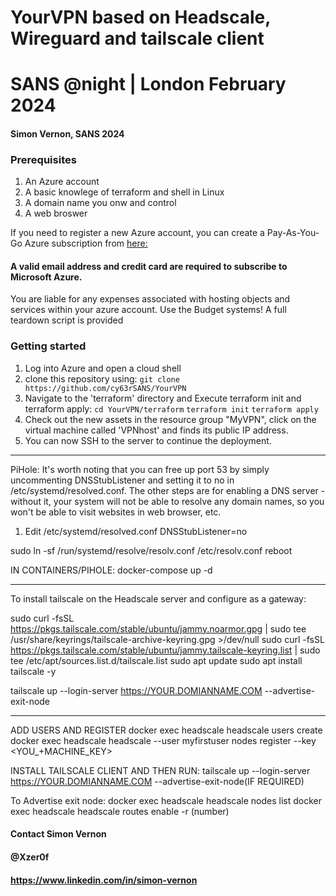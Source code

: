 # YourVPN based on Headscale, Wireguard and tailscale client

# SANS @night | London February 2024
#### Simon Vernon, SANS 2024

### Prerequisites
1. An Azure account
2. A basic knowlege of terraform and shell in Linux
3. A domain name you onw and control
4. A web broswer

If you need to register a new Azure account, you can create a Pay-As-You-Go Azure subscription from [here:](https://azure.microsoft.com/en-gb/pricing/purchase-options/pay-as-you-go/?srcurl=https%3A%2F%2Fazure.microsoft.com%2Ffree)  
#### A valid email address and credit card are required to subscribe to Microsoft Azure.

You are liable for any expenses associated with hosting objects and services within your azure account. Use the Budget systems! 
A full teardown script is provided

### Getting started

1. Log into Azure and open a cloud shell
2. clone this repository using:
    `git clone https://github.com/cy63rSANS/YourVPN`
3. Navigate to the 'terraform' directory and Execute terraform init and terraform apply:
    `cd YourVPN/terraform`
    `terraform init`
    `terraform apply`
4. Check out the new assets in the resource group "MyVPN", click on the virtual machine called 'VPNhost' and finds its public IP address. 
5. You can now SSH to the server to continue the deployment. 

----------

PiHole:
It's worth noting that you can free up port 53 by simply uncommenting DNSStubListener and setting it to no in /etc/systemd/resolved.conf. The other steps are for enabling a DNS server - without it, your system will not be able to resolve any domain names, so you won't be able to visit websites in web browser, etc.

1. Edit /etc/systemd/resolved.conf
DNSStubListener=no

sudo ln -sf /run/systemd/resolve/resolv.conf /etc/resolv.conf
reboot

IN CONTAINERS/PIHOLE: docker-compose up -d

-----------

To install tailscale on the Headscale server and configure as a gateway:

sudo curl -fsSL https://pkgs.tailscale.com/stable/ubuntu/jammy.noarmor.gpg | sudo tee /usr/share/keyrings/tailscale-archive-keyring.gpg >/dev/null
sudo curl -fsSL https://pkgs.tailscale.com/stable/ubuntu/jammy.tailscale-keyring.list | sudo tee /etc/apt/sources.list.d/tailscale.list
sudo apt update
sudo apt install tailscale -y

tailscale up --login-server https://YOUR.DOMIANNAME.COM --advertise-exit-node

----------


ADD USERS AND REGISTER
docker exec headscale headscale users create <myfirstuser>
docker exec headscale headscale --user myfirstuser nodes register --key <YOU_+MACHINE_KEY>

INSTALL TAILSCALE CLIENT AND THEN RUN:
tailscale up --login-server https://YOUR.DOMIANNAME.COM --advertise-exit-node(IF REQUIRED)

To Advertise exit node: 
docker exec headscale headscale nodes list
docker exec headscale headscale routes enable -r (number)

#### Contact Simon Vernon
#### @Xzer0f
#### https://www.linkedin.com/in/simon-vernon